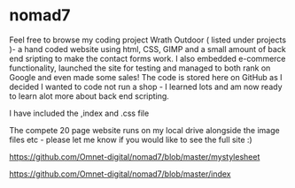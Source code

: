 # nomad7
Feel free to browse my coding project Wrath Outdoor ( listed under projects )- a hand coded website using html, CSS, GIMP and a small amount of back end sripting to make the contact forms work. I also embedded e-commerce functionality, launched the site for testing and managed to both rank on Google and even made some sales! The code is stored here on GitHub as I decided I wanted to code not run a shop - I learned lots and am now ready to learn alot more about back end scripting. 

I have included the ,index and .css file 

The compete 20 page website runs on my local drive alongside the image files etc - please let me know if you would like to see the full site :)

https://github.com/Omnet-digital/nomad7/blob/master/mystylesheet

https://github.com/Omnet-digital/nomad7/blob/master/index
